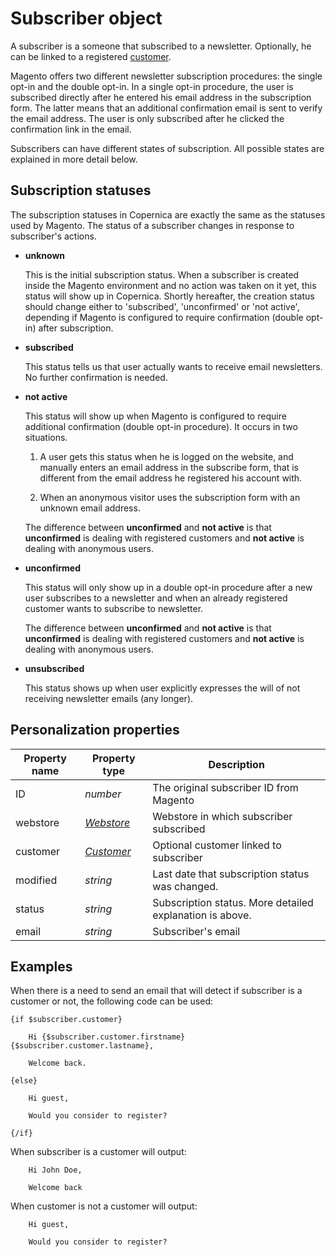 # Subscriber object

A subscriber is a someone that subscribed to a newsletter. Optionally, he can be 
linked to a registered [customer](copernica-docs:MarketingSuite/magento-integration/object/customer). 

Magento offers two different newsletter subscription procedures: the single opt-in and the 
double opt-in. In a single opt-in procedure, the user is subscribed directly after he entered his
email address in the subscription form. The latter means that an additional confirmation email is sent to verify the email address. The user is only subscribed after he clicked the confirmation link in the email.

Subscribers can have different states of subscription. All possible states are
explained in more detail below.

## Subscription statuses

The subscription statuses in Copernica are exactly the same as the statuses used by Magento. 
The status of a subscriber changes in response to subscriber's actions.

* **unknown**

  This is the initial subscription status. When a subscriber is created 
  inside the Magento environment and no action was taken on it yet, this status will show
  up in Copernica. Shortly hereafter, the creation status should change either
  to 'subscribed', 'unconfirmed' or 'not active', depending if Magento 
  is configured to require confirmation (double opt-in) after subscription.
  
* **subscribed**

  This status tells us that user actually wants to receive email newsletters. 
  No further confirmation is needed.
  
* **not active**

  This status will show up when Magento is configured to require additional confirmation (double opt-in procedure). It occurs in two situations.
  
  1. A user gets this status when he is logged on the website, and manually enters 
     an email address in the subscribe form, that is different from the email address 
     he registered his account with. 

  2. When an anonymous visitor uses the subscription form with an unknown email address.
  
  The difference between **unconfirmed** and **not active** is that **unconfirmed**
  is dealing with registered customers and **not active** is dealing with anonymous users.
  
* **unconfirmed**
 
  This status will only show up in a double opt-in procedure after a new user subscribes to a newsletter and when an already registered customer wants to subscribe to newsletter.
  
  The difference between **unconfirmed** and **not active** is that **unconfirmed**
  is dealing with registered customers and **not active** is dealing with anonymous users.
  
* **unsubscribed**
  
  This status shows up when user explicitly expresses the will of not receiving 
  newsletter emails (any longer).

## Personalization properties

| Property name | Property type                                                                    | Description                                              |
|---------------|----------------------------------------------------------------------------------|----------------------------------------------------------|
| ID            | _number_                                                                         | The original subscriber ID from Magento                  |
| webstore      | _[Webstore](copernica-docs:MarketingSuite/magento-integration/object/webstore)_  | Webstore in which subscriber subscribed                  |
| customer      | _[Customer](copernica-docs:MarketingSuite/magento-integration/object/customer)_  | Optional customer linked to subscriber                   |
| modified      | _string_                                                                         | Last date that subscription status was changed.          |
| status        | _string_                                                                         | Subscription status. More detailed explanation is above. |
| email         | _string_                                                                         | Subscriber's email                                       |

## Examples

When there is a need to send an email that will detect if subscriber is 
a customer or not, the following code can be used:

```
{if $subscriber.customer}

    Hi {$subscriber.customer.firstname} {$subscriber.customer.lastname},
    
    Welcome back.

{else}

    Hi guest,
    
    Would you consider to register?

{/if}
```

When subscriber is a customer will output:

```
    Hi John Doe,
    
    Welcome back
```

When customer is not a customer will output:

```
    Hi guest,
    
    Would you consider to register?
```
